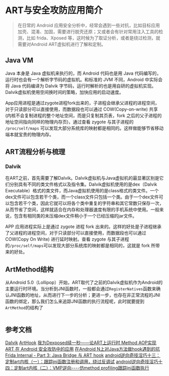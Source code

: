 # ART与安全攻防应用简介

> 在日常的 Android 应用安全分析中，经常会遇到一些对抗，比如目标应用加壳、混淆、加固，需要进行脱壳还原；又或者会有针对常用注入工具的检测，比如 frida、Xposed 等，这时候为了取证分析，或者是绕过检测，就需要对Android ART虚拟机进行了解和定制。

## Java VM

Java 本身是 Java 虚拟机来执行的，而 Android 代码也是用 Java 代码编写的，运行时也会有一个解析字节码的虚拟机。和标准的 JVM 不同，Android 中实际会将 Java 代码编译为 Dalvik 字节码，运行时解析的也是用自研的虚拟机实现。Dalvik虚拟机使用空间换时间的策略，加快应用的启动速度。

App应用进程是通过zygote进程fork出来的，子进程会继承父进程的进程空间，对于只读部分可以直接使用，而数据段也可以通过 COW(Copy-on-write) 共享 (内核不会复制进程的整个地址空间，而是只复制其页表，fork 之后的父子进程的地址空间指向同样的物理内存页)，通过查看 zygote 与其子进程的 `/proc/self/maps` 可以发现大部分系统库的映射都是相同的。这样做能够节省移动端本就宝贵的物理内存。




## ART流程分析与梳理

### Dalvik

在ART之前，首先需要了解Dalvik。Dalvik虚拟机与Java虚拟机的最显著区别是它们分别具有不同的类文件格式以及指令集。Dalvik虚拟机使用的是dex（Dalvik Executable）格式的类文件，而Java虚拟机使用的是class格式的类文件。一个dex文件可以包含若干个类，而一个class文件只包括一个类。由于一个dex文件可以包含若干个类，因此它就可以将各个类中重复的字符串和其它常数只保存一次，从而节省了空间，这样就适合在内存和处理器速度有限的手机系统中使用。一般来说，包含有相同类的未压缩dex文件稍小于一个已经压缩的jar文件。

APP 应用进程实际上是通过 zygote 进程 fork 出来的。这样的好处是子进程继承了父进程的进程空间，对于只读部分可以直接使用，而数据段也可以通过 COW(Copy On Write) 进行延时映射。查看 zygote 与其子进程的`/proc/self/maps`可以发现大部分系统库的映射都是相同的，这就是 fork 所带来的好处。










## ArtMethod结构

从Android 5.0（Lollipop）开始，ART取代了之前的Dalvik虚拟机作为Android的主要运行时环境。当分析到JNI函数时，一般都会通过`RegisterNatives`函数来确认JNI函数的地址，从而进行下一步的分析；更进一步，也存在非正常流程的JNI函数的绑定，那么我们怎么来追踪JNI函数的执行流程呢，此时就要提到`ArtMethod`的结构了

```c

```

## 参考文档

[Dalvik](https://blog.csdn.net/Luoshengyang/article/details/8852432)
[ArtHook](https://github.com/mar-v-in/ArtHook)
[我为Dexposed续一秒——论ART上运行时 Method AOP实现 ](https://weishu.me/2017/11/23/dexposed-on-art/)
[ART 在 Android 安全攻防中的应用](https://evilpan.com/2021/12/26/art-internal/)
[在Android N上对Java方法做hook遇到的坑](http://rk700.github.io/2017/06/30/hook-on-android-n/)
[Frida Internal - Part 3: Java Bridge 与 ART hook](https://evilpan.com/2022/04/17/frida-java/#native-api)
[android逆向奇技淫巧十三：定制art内核（一）：跟踪jni函数注册和调用，绕过反调试](https://www.cnblogs.com/theseventhson/p/14952092.html)
[android逆向奇技淫巧十四：定制art内核（二）：VMP逆向----仿method profiling跟踪jni函数执行](https://www.cnblogs.com/theseventhson/p/14961107.html)